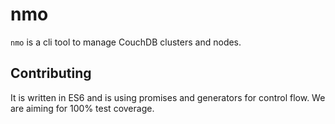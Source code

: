 # nmo

`nmo` is a cli tool to manage CouchDB clusters and nodes.

## Contributing

It is written in ES6 and is using promises and generators for control
flow. We are aiming for 100% test coverage.
